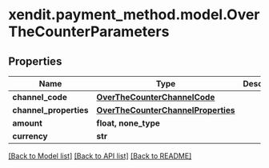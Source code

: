 # xendit.payment_method.model.OverTheCounterParameters


## Properties
Name | Type | Description | Notes
------------ | ------------- | ------------- | -------------
**channel_code** | [**OverTheCounterChannelCode**](OverTheCounterChannelCode.md) |  | 
**channel_properties** | [**OverTheCounterChannelProperties**](OverTheCounterChannelProperties.md) |  | 
**amount** | **float, none_type** |  | [optional] 
**currency** | **str** |  | [optional] 

[[Back to Model list]](../README.md#documentation-for-models) [[Back to API list]](../README.md#documentation-for-api-endpoints) [[Back to README]](../README.md)



